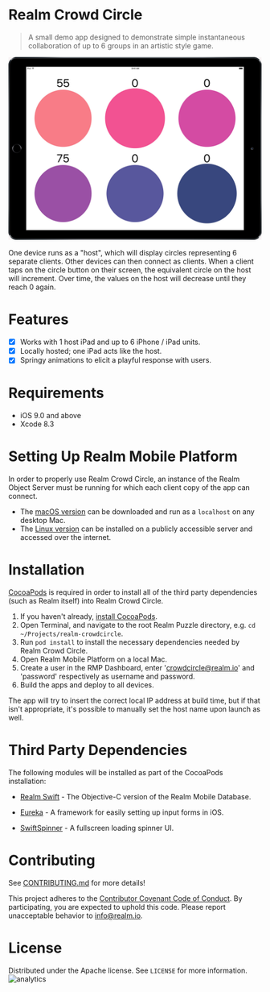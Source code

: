 # Realm Crowd Circle
> A small demo app designed to demonstrate simple instantaneous collaboration of up to 6 groups in an artistic style game.

![CrowdCircle](screenshot.jpg)

One device runs as a "host", which will display circles representing 6 separate clients. Other devices can then connect as clients.
When a client taps on the circle button on their screen, the equivalent circle on the host will increment.
Over time, the values on the host will decrease until they reach 0 again.

# Features
- [x] Works with 1 host iPad and up to 6 iPhone / iPad units.
- [x] Locally hosted; one iPad acts like the host.
- [x] Springy animations to elicit a playful response with users.

# Requirements

- iOS 9.0 and above
- Xcode 8.3

# Setting Up Realm Mobile Platform

In order to properly use Realm Crowd Circle, an instance of the Realm Object Server must be running for which each client copy of the app can connect.

* The [macOS version](https://realm.io/docs/get-started/installation/mac/) can be downloaded and run as a `localhost` on any desktop Mac.
* The [Linux version](https://realm.io/docs/get-started/installation/linux/) can be installed on a publicly accessible server and accessed over the internet.

# Installation

[CocoaPods](http://cocoapods.org/) is required in order to install all of the third party dependencies (such as Realm itself) into Realm Crowd Circle.

1. If you haven't already, [install CocoaPods](https://guides.cocoapods.org/using/getting-started.html).
2. Open Terminal, and navigate to the root Realm Puzzle directory, e.g. `cd ~/Projects/realm-crowdcircle`.
3. Run `pod install` to install the necessary dependencies needed by Realm Crowd Circle.
4. Open Realm Mobile Platform on a local Mac.
5. Create a user in the RMP Dashboard, enter 'crowdcircle@realm.io' and 'password' respectively as username and password.
6. Build the apps and deploy to all devices.

The app will try to insert the correct local IP address at build time, but if that isn't appropriate, it's possible to manually set the host name upon launch as well.

# Third Party Dependencies

The following modules will be installed as part of the CocoaPods installation:

- [Realm Swift](https://realm.io) - The Objective-C version of the Realm Mobile Database.

- [Eureka](https://github.com/xmartlabs/Eureka) - A framework for easily setting up input forms in iOS.

- [SwiftSpinner](https://github.com/TimOliver/SwiftSpinner) - A fullscreen loading spinner UI.

# Contributing

See [CONTRIBUTING.md](CONTRIBUTING.md) for more details!

This project adheres to the [Contributor Covenant Code of Conduct](https://realm.io/conduct/). By participating, you are expected to uphold this code. Please report unacceptable behavior to [info@realm.io](mailto:info@realm.io).

# License

Distributed under the Apache license. See ``LICENSE`` for more information.
![analytics](https://ga-beacon.appspot.com/UA-50247013-2/realm-crowdcircle/README?pixel)

